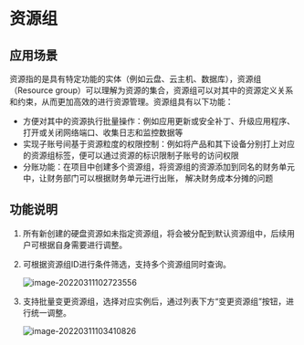 

# 资源组



## 应用场景

资源指的是具有特定功能的实体（例如云盘、云主机、数据库），资源组（Resource group）可以理解为资源的集合，资源组可以对其中的资源定义关系和约束，从而更加高效的进行资源管理。资源组具有以下功能：

- 方便对其中的资源执行批量操作：例如应用更新或安全补丁、升级应用程序、打开或关闭网络端口、收集日志和监控数据等
- 实现子账号间基于资源粒度的权限控制：例如将产品和其下设备分别打上对应的资源组标签，便可以通过资源的标识限制子账号的访问权限
- 分账功能：在项目中创建多个资源组，将资源组的资源添加到同名的财务单元中，让财务部门可以根据财务单元进行出账， 解决财务成本分摊的问题





## 功能说明

1. 所有新创建的硬盘资源如未指定资源组，将会被分配到默认资源组中，后续用户可根据自身需要进行调整。

2. 可根据资源组ID进行条件筛选，支持多个资源组同时查询。

   ![image-20220311102723556](C:\Users\qiaoguanjun1\AppData\Roaming\Typora\typora-user-images\image-20220311102723556.png)

3. 支持批量变更资源组，选择对应实例后，通过列表下方“变更资源组”按钮，进行统一调整。

   ![image-20220311103410826](C:\Users\qiaoguanjun1\AppData\Roaming\Typora\typora-user-images\image-20220311103410826.png)